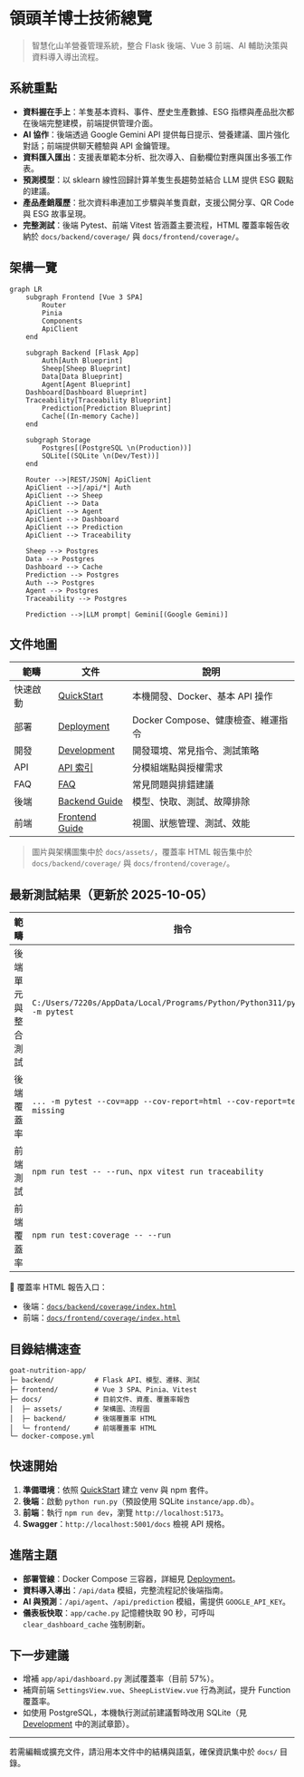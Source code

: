 # 領頭羊博士技術總覽

> 智慧化山羊營養管理系統，整合 Flask 後端、Vue 3 前端、AI 輔助決策與資料導入導出流程。

## 系統重點

- **資料握在手上**：羊隻基本資料、事件、歷史生產數據、ESG 指標與產品批次都在後端完整建模，前端提供管理介面。
- **AI 協作**：後端透過 Google Gemini API 提供每日提示、營養建議、圖片強化對話；前端提供聊天體驗與 API 金鑰管理。
- **資料匯入匯出**：支援表單範本分析、批次導入、自動欄位對應與匯出多張工作表。
- **預測模型**：以 sklearn 線性回歸計算羊隻生長趨勢並結合 LLM 提供 ESG 觀點的建議。
- **產品產銷履歷**：批次資料串連加工步驟與羊隻貢獻，支援公開分享、QR Code 與 ESG 故事呈現。
- **完整測試**：後端 Pytest、前端 Vitest 皆涵蓋主要流程，HTML 覆蓋率報告收納於 `docs/backend/coverage/` 與 `docs/frontend/coverage/`。

## 架構一覽

```mermaid
graph LR
    subgraph Frontend [Vue 3 SPA]
        Router
        Pinia
        Components
        ApiClient
    end

    subgraph Backend [Flask App]
        Auth[Auth Blueprint]
        Sheep[Sheep Blueprint]
        Data[Data Blueprint]
        Agent[Agent Blueprint]
    Dashboard[Dashboard Blueprint]
    Traceability[Traceability Blueprint]
        Prediction[Prediction Blueprint]
        Cache[(In-memory Cache)]
    end

    subgraph Storage
        Postgres[(PostgreSQL \n(Production))]
        SQLite[(SQLite \n(Dev/Test))]
    end

    Router -->|REST/JSON| ApiClient
    ApiClient -->|/api/*| Auth
    ApiClient --> Sheep
    ApiClient --> Data
    ApiClient --> Agent
    ApiClient --> Dashboard
    ApiClient --> Prediction
    ApiClient --> Traceability

    Sheep --> Postgres
    Data --> Postgres
    Dashboard --> Cache
    Prediction --> Postgres
    Auth --> Postgres
    Agent --> Postgres
    Traceability --> Postgres

    Prediction -->|LLM prompt| Gemini[(Google Gemini)]
```

## 文件地圖

| 範疇 | 文件 | 說明 |
|------|------|------|
| 快速啟動 | [QuickStart](./QuickStart.md) | 本機開發、Docker、基本 API 操作 |
| 部署 | [Deployment](./Deployment.md) | Docker Compose、健康檢查、維運指令 |
| 開發 | [Development](./Development.md) | 開發環境、常見指令、測試策略 |
| API | [API 索引](./API.md) | 分模組端點與授權需求 |
| FAQ | [FAQ](./FAQ.md) | 常見問題與排錯建議 |
| 後端 | [Backend Guide](../backend/docs/README.md) | 模型、快取、測試、故障排除 |
| 前端 | [Frontend Guide](../frontend/docs/README.md) | 視圖、狀態管理、測試、效能 |

> 圖片與架構圖集中於 `docs/assets/`，覆蓋率 HTML 報告集中於 `docs/backend/coverage/` 與 `docs/frontend/coverage/`。

## 最新測試結果（更新於 2025-10-05）

| 範疇 | 指令 | 結果摘要 |
|------|------|-----------|
| 後端單元與整合測試 | `C:/Users/7220s/AppData/Local/Programs/Python/Python311/python.exe -m pytest` | 涵蓋羊隻、資料管理、AI、預測與產銷履歷流程，執行時可能出現 SQLAlchemy Legacy API 警示。 |
| 後端覆蓋率 | `... -m pytest --cov=app --cov-report=html --cov-report=term-missing` | 可於 `docs/backend/coverage/index.html` 檢視，`app/api/dashboard.py` 仍是主要補強對象。 |
| 前端測試 | `npm run test -- --run`、`npx vitest run traceability` | 涵蓋 Vue 視圖、Pinia store、前端 API client 及產銷履歷管理。 |
| 前端覆蓋率 | `npm run test:coverage -- --run` | HTML 報告位於 `docs/frontend/coverage/index.html`，Statements 約 82%。 |

📍 覆蓋率 HTML 報告入口：
- 後端：[`docs/backend/coverage/index.html`](./backend/coverage/index.html)
- 前端：[`docs/frontend/coverage/index.html`](./frontend/coverage/index.html)

## 目錄結構速查

```
goat-nutrition-app/
├─ backend/          # Flask API、模型、遷移、測試
├─ frontend/         # Vue 3 SPA、Pinia、Vitest
├─ docs/             # 目前文件、資產、覆蓋率報告
│  ├─ assets/        # 架構圖、流程圖
│  ├─ backend/       # 後端覆蓋率 HTML
│  └─ frontend/      # 前端覆蓋率 HTML
└─ docker-compose.yml
```

## 快速開始

1. **準備環境**：依照 [QuickStart](./QuickStart.md) 建立 venv 與 npm 套件。
2. **後端**：啟動 `python run.py`（預設使用 SQLite `instance/app.db`）。
3. **前端**：執行 `npm run dev`，瀏覽 `http://localhost:5173`。
4. **Swagger**：`http://localhost:5001/docs` 檢視 API 規格。

## 進階主題

- **部署管線**：Docker Compose 三容器，詳細見 [Deployment](./Deployment.md)。
- **資料導入導出**：`/api/data` 模組，完整流程記於後端指南。
- **AI 與預測**：`/api/agent`、`/api/prediction` 模組，需提供 `GOOGLE_API_KEY`。
- **儀表板快取**：`app/cache.py` 記憶體快取 90 秒，可呼叫 `clear_dashboard_cache` 強制刷新。

## 下一步建議

- 增補 `app/api/dashboard.py` 測試覆蓋率（目前 57%）。
- 補齊前端 `SettingsView.vue`、`SheepListView.vue` 行為測試，提升 Function 覆蓋率。
- 如使用 PostgreSQL，本機執行測試前建議暫時改用 SQLite（見 [Development](./Development.md) 中的測試章節）。

---

若需編輯或擴充文件，請沿用本文件中的結構與語氣，確保資訊集中於 `docs/` 目錄。
